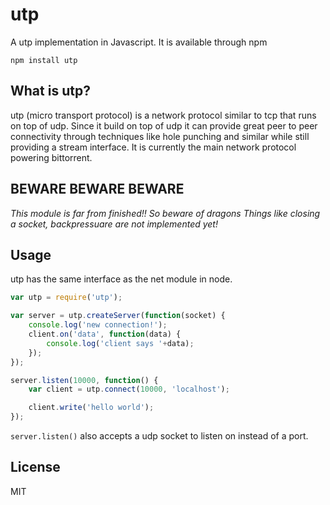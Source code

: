 # utp

A utp implementation in Javascript.
It is available through npm

	npm install utp

## What is utp?

utp (micro transport protocol) is a network protocol similar to tcp that runs on top of udp.
Since it build on top of udp it can provide great peer to peer connectivity
through techniques like hole punching and similar while still providing a stream interface.
It is currently the main network protocol powering bittorrent.

## BEWARE BEWARE BEWARE

*This module is far from finished!! So beware of dragons*
*Things like closing a socket, backpressuare are not implemented yet!*

## Usage

utp has the same interface as the net module in node.

``` js
var utp = require('utp');

var server = utp.createServer(function(socket) {
	console.log('new connection!');
	client.on('data', function(data) {
		console.log('client says '+data);
	});
});

server.listen(10000, function() {
	var client = utp.connect(10000, 'localhost');

	client.write('hello world');
});
```

`server.listen()` also accepts a udp socket to listen on instead of a port.


## License

MIT